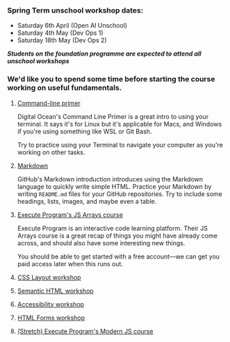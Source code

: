 ### Spring Term unschool workshop dates:

- Saturday 6th April (Open AI Unschool)
- Saturday 4th May (Dev Ops 1)
- Saturday 18th May (Dev Ops 2)

***Students on the foundation programme are expected to attend all unschool workshops***


### We'd like you to spend some time before starting the course working on useful fundamentals.


1. [Command-line primer](https://www.digitalocean.com/community/tutorials/a-linux-command-line-primer)

   Digital Ocean's Command Line Primer is a great intro to using your terminal. It says it's for Linux but it's applicable for Macs, and Windows if you're using something like WSL or Git Bash.

   Try to practice using your Terminal to navigate your computer as you're working on other tasks.

2. [Markdown](https://guides.github.com/features/mastering-markdown/)

   GitHub's Markdown introduction introduces using the Markdown language to quickly write simple HTML. Practice your Markdown by writing `README.md` files for your GitHub repositories. Try to include some headings, lists, images, and maybe even a table.

3. [Execute Program's JS Arrays course](https://www.executeprogram.com)

   Execute Program is an interactive code learning platform. Their JS Arrays course is a great recap of things you might have already come across, and should also have some interesting new things.

   You should be able to get started with a free account—we can get you paid access later when this runs out.

 4. [CSS Layout workshop](/workshops/css-layout/)
 5. [Semantic HTML workshop](/workshops/semantic-html/)
 6. [Accessibility workshop](/workshops/learn-a11y/)
7. [HTML Forms workshop](/workshops/html-forms/)
8.  [(Stretch) Execute Program's Modern JS course](https://www.executeprogram.com)
 

<!-- 1. [Colour palette project](../project)

   If you'd like some extra practice we've put together an open-ended project that you can use to work on your HTML, CSS & JS fundamentals. -->

